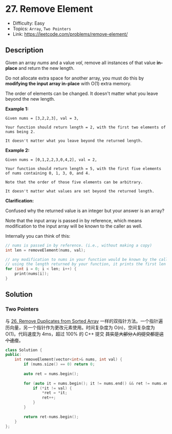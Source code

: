 # 27. Remove Element

- Difficulty: Easy
- Topics: `Array`, `Two Pointers` 
- Link: https://leetcode.com/problems/remove-element/

## Description

Given an array *nums* and a value *val*, remove all instances of that value **in-place** and return the new length.

Do not allocate extra space for another array, you must do this by **modifying the input array in-place** with O(1) extra memory.

The order of elements can be changed. It doesn't matter what you leave beyond the new length.

**Example 1:**

```
Given nums = [3,2,2,3], val = 3,

Your function should return length = 2, with the first two elements of nums being 2.

It doesn't matter what you leave beyond the returned length.
```

**Example 2:**

```
Given nums = [0,1,2,2,3,0,4,2], val = 2,

Your function should return length = 5, with the first five elements of nums containing 0, 1, 3, 0, and 4.

Note that the order of those five elements can be arbitrary.

It doesn't matter what values are set beyond the returned length.
```

**Clarification:**

Confused why the returned value is an integer but your answer is an array?

Note that the input array is passed in by reference, which means modification to the input array will be known to the caller as well.

Internally you can think of this:

```cpp
// nums is passed in by reference. (i.e., without making a copy)
int len = removeElement(nums, val);

// any modification to nums in your function would be known by the caller.
// using the length returned by your function, it prints the first len elements.
for (int i = 0; i < len; i++) {
    print(nums[i]);
}
```


## Solution

### Two Pointers

与 [26. Remove Duplicates from Sorted Array](26.%20Remove%20Duplicates%20from%20Sorted%20Array) 一样的双指针方法。一个指针遍历向量，另一个指针作为更改元素使用。时间复杂度为 O(n)，空间复杂度为 O(1)。代码速度为 4ms，超过 100% 的 C++ 提交 ~~其实是大部分人的提交都是这个速度~~。

```cpp
class Solution {
public:
    int removeElement(vector<int>& nums, int val) {
        if (nums.size() == 0) return 0;
        
        auto ret = nums.begin();
        
        for (auto it = nums.begin(); it != nums.end() && ret != nums.end(); it++) {
            if (*it != val) {
                *ret = *it;
                ret++;
            }
        }
        
        return ret-nums.begin();
    }
};
```
